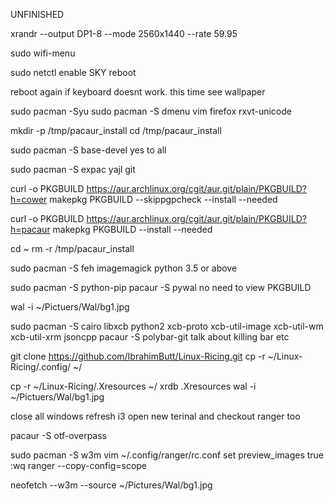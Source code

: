 UNFINISHED

xrandr --output DP1-8 --mode 2560x1440 --rate 59.95

sudo wifi-menu

sudo netctl enable SKY
reboot

reboot again if keyboard doesnt work. this time see wallpaper

sudo pacman -Syu
sudo pacman -S dmenu vim firefox rxvt-unicode

mkdir -p /tmp/pacaur_install
cd /tmp/pacaur_install

sudo pacman -S base-devel
yes to all

sudo pacman -S expac yajl git

curl -o PKGBUILD https://aur.archlinux.org/cgit/aur.git/plain/PKGBUILD?h=cower
makepkg PKGBUILD --skippgpcheck --install --needed

curl -o PKGBUILD https://aur.archlinux.org/cgit/aur.git/plain/PKGBUILD?h=pacaur
makepkg PKGBUILD --install --needed

cd ~
rm -r /tmp/pacaur_install

sudo pacman -S feh imagemagick
python 3.5 or above

sudo pacman -S python-pip
pacaur -S pywal
no need to view PKGBUILD

wal -i ~/Pictuers/Wal/bg1.jpg

sudo pacman -S cairo libxcb python2 xcb-proto xcb-util-image xcb-util-wm xcb-util-xrm jsoncpp
pacaur -S polybar-git
talk about killing bar etc

git clone https://github.com/IbrahimButt/Linux-Ricing.git
cp -r ~/Linux-Ricing/.config/ ~/

cp -r ~/Linux-Ricing/.Xresources ~/
xrdb .Xresources
wal -i ~/Pictuers/Wal/bg1.jpg

close all windows
refresh i3
open new terinal and checkout ranger too

pacaur -S otf-overpass

sudo pacman -S w3m
vim ~/.config/ranger/rc.conf
set preview_images true
:wq
ranger --copy-config=scope

neofetch --w3m --source ~/Pictures/Wal/bg1.jpg 
